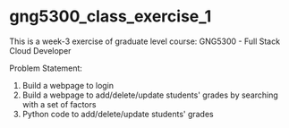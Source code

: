 # gng5300_class_exercise_1
This is a week-3 exercise of graduate level course: GNG5300 - Full Stack Cloud Developer

Problem Statement:

1. Build a webpage to login
2. Build a webpage to add/delete/update students' grades by searching with a set of factors
3. Python code to add/delete/update students' grades
